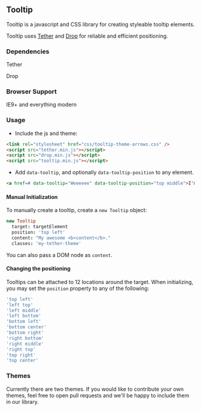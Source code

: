 <link rel="stylesheet" href="/tooltip/dist/css/tooltip-theme-arrows.css" />
<script src="/tooltip/bower_components/tether/dist/js/tether.js"></script>
<script src="/tooltip/bower_components/tether-drop/dist/js/drop.js"></script>
<script src="/tooltip/dist/js/tooltip.min.js"></script>

## Tooltip

Tooltip is a javascript and CSS library for creating styleable tooltip elements.

Tooltip uses [Tether](http://github.hubspot.com/tether) and [Drop](http://github.hubspot.com/drop) for reliable and efficient positioning.

### Dependencies

Tether

Drop

### Browser Support

IE9+ and everything modern

### Usage

- Include the js and theme:

```html
<link rel="stylesheet" href="css/tooltip-theme-arrows.css" />
<script src="tether.min.js"></script>
<script src="drop.min.js"></script>
<script src="tooltip.min.js"></script>
```

- Add `data-tooltip`, and optionally `data-tooltip-position` to any element.

```html
<a href=# data-tooltip="Weeeeee" data-tooltip-position="top middle">I'm a link!</a>
```

#### Manual Initialization

To manually create a tooltip, create a `new Tooltip` object:

```coffeescript
new Tooltip
  target: targetElement
  position: 'top left'
  content: "My awesome <b>content</b>."
  classes: 'my-tether-theme'
```

You can also pass a DOM node as `content`.

#### Changing the positioning

Tooltips can be attached to 12 locations around the target. When initializing, you may set the `position` property to any of the following:

```coffeescript
'top left'
'left top'
'left middle'
'left bottom'
'bottom left'
'bottom center'
'bottom right'
'right bottom'
'right middle'
'right top'
'top right'
'top center'
```

### Themes

Currently there are two themes. If you would like to contribute your own themes, feel free to open pull requests and we'll be happy to include them in our library.
